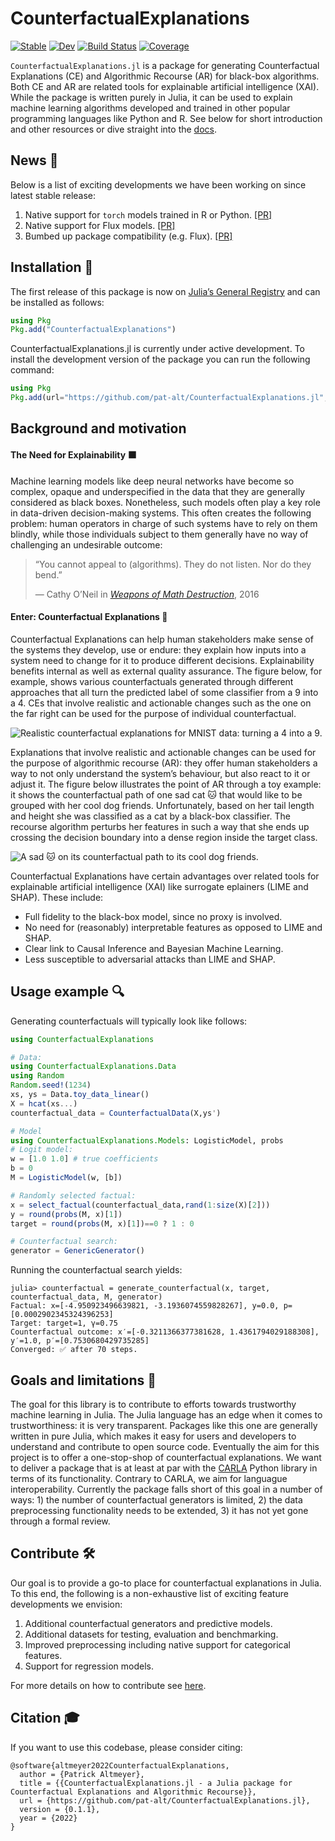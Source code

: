 
# CounterfactualExplanations

[![Stable](https://img.shields.io/badge/docs-stable-blue.svg)](https://pat-alt.github.io/CounterfactualExplanations.jl/stable) [![Dev](https://img.shields.io/badge/docs-dev-blue.svg)](https://pat-alt.github.io/CounterfactualExplanations.jl/dev) [![Build Status](https://github.com/pat-alt/CounterfactualExplanations.jl/actions/workflows/CI.yml/badge.svg?branch=main)](https://github.com/pat-alt/CounterfactualExplanations.jl/actions/workflows/CI.yml?query=branch%3Amain) [![Coverage](https://codecov.io/gh/pat-alt/CounterfactualExplanations.jl/branch/main/graph/badge.svg)](https://codecov.io/gh/pat-alt/CounterfactualExplanations.jl)

`CounterfactualExplanations.jl` is a package for generating Counterfactual Explanations (CE) and Algorithmic Recourse (AR) for black-box algorithms. Both CE and AR are related tools for explainable artificial intelligence (XAI). While the package is written purely in Julia, it can be used to explain machine learning algorithms developed and trained in other popular programming languages like Python and R. See below for short introduction and other resources or dive straight into the [docs](https://pat-alt.github.io/CounterfactualExplanations.jl/dev).

## News 📣

Below is a list of exciting developments we have been working on since latest stable release:

1.  Native support for `torch` models trained in R or Python. [\[PR\]](https://github.com/pat-alt/CounterfactualExplanations.jl/pull/32)
2.  Native support for Flux models. [\[PR\]](https://github.com/pat-alt/CounterfactualExplanations.jl/pull/37)
3.  Bumbed up package compatibility (e.g. Flux). [\[PR\]](https://github.com/pat-alt/CounterfactualExplanations.jl/pull/37)

## Installation 🚩

The first release of this package is now on [Julia’s General Registry](https://github.com/JuliaRegistries/General) and can be installed as follows:

``` julia
using Pkg
Pkg.add("CounterfactualExplanations")
```

CounterfactualExplanations.jl is currently under active development. To install the development version of the package you can run the following command:

``` julia
using Pkg
Pkg.add(url="https://github.com/pat-alt/CounterfactualExplanations.jl", rev="dev")
```

## Background and motivation

#### The Need for Explainability ⬛

Machine learning models like deep neural networks have become so complex, opaque and underspecified in the data that they are generally considered as black boxes. Nonetheless, such models often play a key role in data-driven decision-making systems. This often creates the following problem: human operators in charge of such systems have to rely on them blindly, while those individuals subject to them generally have no way of challenging an undesirable outcome:

> “You cannot appeal to (algorithms). They do not listen. Nor do they bend.”
>
> — Cathy O’Neil in [*Weapons of Math Destruction*](https://en.wikipedia.org/wiki/Weapons_of_Math_Destruction), 2016

#### Enter: Counterfactual Explanations 🔮

Counterfactual Explanations can help human stakeholders make sense of the systems they develop, use or endure: they explain how inputs into a system need to change for it to produce different decisions. Explainability benefits internal as well as external quality assurance. The figure below, for example, shows various counterfactuals generated through different approaches that all turn the predicted label of some classifier from a 9 into a 4. CEs that involve realistic and actionable changes such as the one on the far right can be used for the purpose of individual counterfactual.

![Realistic counterfactual explanations for MNIST data: turning a 4 into a 9.](https://raw.githubusercontent.com/pat-alt/CounterfactualExplanations.jl/main/docs/src/examples/image/www/MNIST_9to4.png)

Explanations that involve realistic and actionable changes can be used for the purpose of algorithmic recourse (AR): they offer human stakeholders a way to not only understand the system’s behaviour, but also react to it or adjust it. The figure below illustrates the point of AR through a toy example: it shows the counterfactual path of one sad cat 🐱 that would like to be grouped with her cool dog friends. Unfortunately, based on her tail length and height she was classified as a cat by a black-box classifier. The recourse algorithm perturbs her features in such a way that she ends up crossing the decision boundary into a dense region inside the target class.

![A sad 🐱 on its counterfactual path to its cool dog friends.](https://raw.githubusercontent.com/pat-alt/CounterfactualExplanations.jl/main/docs/src/www/recourse_laplace.gif)

Counterfactual Explanations have certain advantages over related tools for explainable artificial intelligence (XAI) like surrogate eplainers (LIME and SHAP). These include:

-   Full fidelity to the black-box model, since no proxy is involved.
-   No need for (reasonably) interpretable features as opposed to LIME and SHAP.
-   Clear link to Causal Inference and Bayesian Machine Learning.
-   Less susceptible to adversarial attacks than LIME and SHAP.

## Usage example 🔍

Generating counterfactuals will typically look like follows:

``` julia
using CounterfactualExplanations

# Data:
using CounterfactualExplanations.Data
using Random
Random.seed!(1234)
xs, ys = Data.toy_data_linear()
X = hcat(xs...)
counterfactual_data = CounterfactualData(X,ys')

# Model
using CounterfactualExplanations.Models: LogisticModel, probs 
# Logit model:
w = [1.0 1.0] # true coefficients
b = 0
M = LogisticModel(w, [b])

# Randomly selected factual:
x = select_factual(counterfactual_data,rand(1:size(X)[2]))
y = round(probs(M, x)[1])
target = round(probs(M, x)[1])==0 ? 1 : 0 

# Counterfactual search:
generator = GenericGenerator()
```

Running the counterfactual search yields:

``` julia-repl
julia> counterfactual = generate_counterfactual(x, target, counterfactual_data, M, generator)
Factual: x=[-4.950923496639821, -3.1936074559828267], y=0.0, p=[0.0002902345324396253]
Target: target=1, γ=0.75
Counterfactual outcome: x′=[-0.3211366377381628, 1.4361794029188308], y′=1.0, p′=[0.7530680429735285]
Converged: ✅ after 70 steps.
```

## Goals and limitations 🎯

The goal for this library is to contribute to efforts towards trustworthy machine learning in Julia. The Julia language has an edge when it comes to trustworthiness: it is very transparent. Packages like this one are generally written in pure Julia, which makes it easy for users and developers to understand and contribute to open source code. Eventually the aim for this project is to offer a one-stop-shop of counterfactual explanations. We want to deliver a package that is at least at par with the [CARLA](https://github.com/carla-recourse/CARLA) Python library in terms of its functionality. Contrary to CARLA, we aim for languague interoperability. Currently the package falls short of this goal in a number of ways: 1) the number of counterfactual generators is limited, 2) the data preprocessing functionality needs to be extended, 3) it has not yet gone through a formal review.

## Contribute 🛠

Our goal is to provide a go-to place for counterfactual explanations in Julia. To this end, the following is a non-exhaustive list of exciting feature developments we envision:

1.  Additional counterfactual generators and predictive models.
2.  Additional datasets for testing, evaluation and benchmarking.
3.  Improved preprocessing including native support for categorical features.
4.  Support for regression models.

For more details on how to contribute see [here](https://www.paltmeyer.com/CounterfactualExplanations.jl/dev/contributing/).

## Citation 🎓

If you want to use this codebase, please consider citing:

    @software{altmeyer2022CounterfactualExplanations,
      author = {Patrick Altmeyer},
      title = {{CounterfactualExplanations.jl - a Julia package for Counterfactual Explanations and Algorithmic Recourse}},
      url = {https://github.com/pat-alt/CounterfactualExplanations.jl},
      version = {0.1.1},
      year = {2022}
    }
